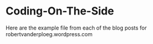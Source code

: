 # Coding-On-The-Side
Here are the example file from each of the blog posts for robertvanderploeg.wordpress.com
